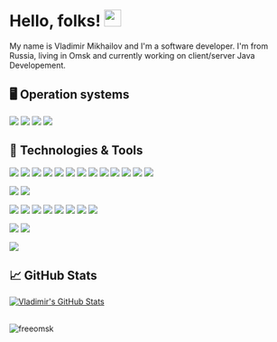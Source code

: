 # Hello, folks! <img src="https://raw.githubusercontent.com/MartinHeinz//MartinHeinz/master/wave.gif" width="30px">

My name is Vladimir Mikhailov and I'm a software developer. I'm from Russia, living in Omsk and currently working on client/server Java Developement.

## 🖥️ Operation systems

![](https://img.shields.io/badge/OS-Linux-informational?style=plastic&logo=linux&logoColor=white&color=42C1BA)
![](https://img.shields.io/badge/OS-Windows-informational?style=flat&logo=windows&logoColor=white&color=42C1BA)
![](https://img.shields.io/badge/OS-MacOS-informational?style=flat&logo=Apple&logoColor=white&color=42C1BA)
![](https://img.shields.io/badge/OS-Android-informational?style=flat&logo=Android&logoColor=white&color=42C1BA)

## 🔧 Technologies & Tools
![](https://img.shields.io/badge/Code-Java-informational?style=flat&logo=java&logoColor=white&color=42C1BA)
![](https://img.shields.io/badge/Code-Spring-informational?style=flat&logo=spring&logoColor=white&color=42C1BA)
![](https://img.shields.io/badge/Code-SpringBoot-informational?style=flat&logo=spring-boot&logoColor=white&color=42C1BA)
![](https://img.shields.io/badge/Code-SpringSecurity-informational?style=flat&logo=Spring-Security&logoColor=white&color=42C1BA)
![](https://img.shields.io/badge/Code-SpringCloud-informational?style=flat&logo=Spring-Cloud&logoColor=white&color=42C1BA)
![](https://img.shields.io/badge/Code-Kotlin-informational?style=flat&logo=Kotlin&logoColor=white&color=42C1BA)
![](https://img.shields.io/badge/Code-HTML-informational?style=flat&logo=html5&logoColor=white&color=42C1BA)
![](https://img.shields.io/badge/Code-CSS-informational?style=flat&logo=css3&logoColor=white&color=42C1BA)
![](https://img.shields.io/badge/Code-JavaScript-informational?style=flat&logo=javascript&logoColor=white&color=42C1BA)
![](https://img.shields.io/badge/Code-JQuery-informational?style=flat&logo=jquery&logoColor=white&color=42C1BA)
![](https://img.shields.io/badge/Code-BootStrap-informational?style=flat&logo=bootstrap&logoColor=white&color=42C1BA)
![](https://img.shields.io/badge/Code-Python-informational?style=flat&logo=Python&logoColor=white&color=42C1BA)
![](https://img.shields.io/badge/Code-PHP-informational?style=flat&logo=PHP&logoColor=white&color=42C1BA)

![](https://img.shields.io/badge/DB-MySQL-informational?style=flat&logo=mysql&logoColor=white&color=42C1BA)
![](https://img.shields.io/badge/DB-PostgreSQL-informational?style=flat&logo=PostgreSQL&logoColor=white&color=42C1BA)

![](https://img.shields.io/badge/Tools-Hibernate-informational?style=flat&logo=hibernate&logoColor=white&color=42C1BA)
![](https://img.shields.io/badge/Tools-Maven-informational?style=flat&logo=ApacheMaven&logoColor=white&color=42C1BA)
![](https://img.shields.io/badge/Tools-Gradle-informational?style=flat&logo=Gradle&logoColor=white&color=42C1BA)
![](https://img.shields.io/badge/Tools-Tomcat-informational?style=flat&logo=ApacheTomcat&logoColor=white&color=42C1BA)
![](https://img.shields.io/badge/Tools-Thymeleaf-informational?style=flat&logo=Thymeleaf&logoColor=white&color=42C1BA)
![](https://img.shields.io/badge/Tools-PhpMyAdmin-informational?style=flat&logo=PhpMyAdmin&logoColor=white&color=42C1BA)
![](https://img.shields.io/badge/Tools-Webmin-informational?style=flat&logo=Webmin&logoColor=white&color=42C1BA)
![](https://img.shields.io/badge/Tools-GitLab-informational?style=flat&logo=GitLab&logoColor=white&color=42C1BA)

![](https://img.shields.io/badge/CMS-Joomla-informational?style=flat&logo=Joomla&logoColor=white&color=42C1BA)
![](https://img.shields.io/badge/CMS-WordPress-informational?style=flat&logo=WordPress&logoColor=white&color=42C1BA)

![](https://img.shields.io/badge/Editor-IntelliJ_IDEA-informational?style=flat&logo=intellij-idea&logoColor=white&color=42C1BA)

## &#x1f4c8; GitHub Stats

<a href="https://github.com/freeomsk/freeomsk">
  <img align="center" src="https://github-readme-stats.vercel.app/api?username=freeomsk&show_icons=true&line_height=27&count_private=true&title_color=ffffff&text_color=c9cacc&icon_color=42C1BA&bg_color=1d1f21" alt="Vladimir's GitHub Stats" />
</a>
<br><br>
<p align="left"><img src="https://komarev.com/ghpvc/?username=freeomsk&label=Profile%20views&color=42C1BA&style=flat" alt="freeomsk"/></p>
